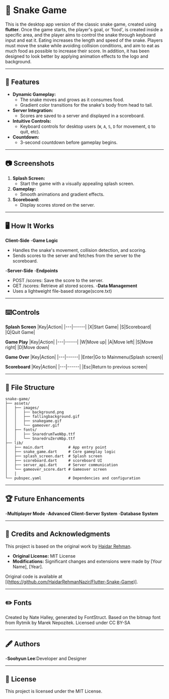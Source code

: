 # 🐍 Snake Game

This is the desktop app version of the classic snake game, created using **flutter**. Once the game starts, the player's goal, or 'food', is created inside a specific area, and the player aims to control the snake through keyboard input and eat it. Eating increases the length and speed of the snake. Players must move the snake while avoiding collision conditions, and aim to eat as much food as possible to increase their score. In addition, it has been designed to look better by applying animation effects to the logo and background.

---

## 🚀 Features

- **Dynamic Gameplay:**
  - The snake moves and grows as it consumes food.
  - Gradient color transitions for the snake's body from head to tail.
- **Server Integration:**
  - Scores are saved to a server and displayed in a scoreboard.
- **Intuitive Controls:**
  - Keyboard controls for desktop users (`W`, `A`, `S`, `D` for movement, `Q` to quit, etc).
- **Countdown:**
  - 3-second countdown before gameplay begins.

---

## 📷 Screenshots

1. **Splash Screen:**
   - Start the game with a visually appealing splash screen.
2. **Gameplay:**
   - Smooth animations and gradient effects.
3. **Scoreboard:**
   - Display scores stored on the server.

---
 ## 🖥️ How It Works
 **Client-Side**
 -**Game Logic**
   - Handles the snake's movement, collision detection, and scoring.
   - Sends scores to the server and fetches from the server to the scoreboard.

-**Server-Side**
 -**Endpoints**
   - POST /scores: Save the score to the server.
   - GET /scores: Retrieve all stored scores.
 -**Data Management**
   - Uses a lightweight file-based storage(score.txt)

---
## ⌨️Controls
**Splash Screen**
|Key|Action|
|---|------|
|X|Start Game|
|S|Scoreboard|
|Q|Quit Game|


**Game Play**
|Key|Action|
|---|------|
|W|Move up|
|A|Move left|
|S|Move right|
|D|Move down|

**Game Over**
|Key|Action|
|---|------|
|Enter|Go to Mainmenu(Splash screen)|

**Scoreboard**
|Key|Action|
|---|------|
|Esc|Return to previous screen|


---
## 📂 File Structure

```plaintext
snake-game/
├── assets/
│   ├── images/
│   │   ├── background.png
│   │   ├── fallingbackground.gif
│   │   ├── snakegame.gif
│   │   └── gameover.gif
│   ├── fonts/
│   │   ├── SnaredrumTwoNbp.ttf
│   │   └── SnaredruZeroNbp.ttf
├── lib/
│   ├── main.dart           # App entry point
│   ├── snake_game.dart     # Core gameplay logic
│   ├── splash_screen.dart  # Splash screen
│   ├── scoreboard.dart     # scoreboard UI
│   ├── server_api.dart     # Server communication
│   └── gameover_score.dart # Gameover screen
│   │
└── pubspec.yaml            # Dependencies and configuration
```

---
## 🏆 Future Enhancements
-**Multiplayer Mode**
-**Advanced Client-Server System**
-**Database System**

---
## 📝 Credits and Acknowledgments
This project is based on the original work by [Haidar Rehman](https://github.com/HaidarRehmanNazir/Flutter-Snake-Game).

- **Original License:** MIT License
- **Modifications:** Significant changes and extensions were made by [Your Name], [Year].

Original code is available at [(https://github.com/HaidarRehmanNazir/Flutter-Snake-Game)].

---
## ✏️ Fonts
Created by Nate Halley, generated by FontStruct. Based on the bitmap font from Rytmik by Marek Nepozitek. Licensed under CC BY-SA

---
## 🖋️ Authors
-**Soohyun Lee**:Developer and Designer

---
## 📜 License
This project is licensed under the MIT License. 




